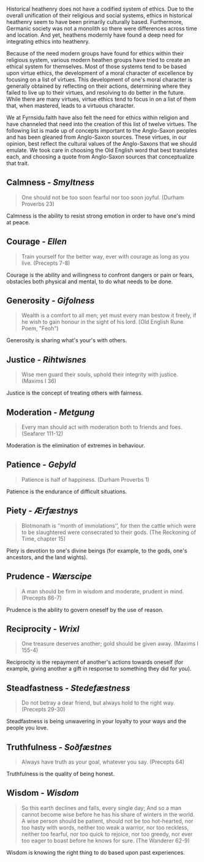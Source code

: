 Historical heathenry does not have a codified system of ethics. Due to the overall unification of their religious and social systems, ethics in historical heathenry seem to have been primarily culturally based. Furthermore, Germanic society was not a monolith so there were differences across time and location. And yet, heathens modernly have found a deep need for integrating ethics into heathenry. 

Because of the need modern groups have found for ethics within their religious system, various modern heathen groups have tried to create an ethical system for themselves. Most of those systems tend to be based upon virtue ethics, the development of a moral character of excellence by focusing on a list of virtues. This development of one's moral character is generally obtained by reflecting on their actions, determining where they failed to live up to their virtues, and resolving to do better in the future. While there are many virtues, virtue ethics tend to focus in on a list of them that, when mastered, leads to a virtuous character.

We at Fyrnsidu.faith have also felt the need for ethics within religion and have channeled that need into the creation of this list of twelve virtues. The following list is made up of concepts important to the Anglo-Saxon peoples and has been gleaned from Anglo-Saxon sources. These virtues, in our opinion, best reflect the cultural values of the Anglo-Saxons that we should emulate. We took care in choosing the Old English word that best translates each, and choosing a quote from Anglo-Saxon sources that conceptualize that trait.

## Calmness - *Smyltness*
> One should not be too soon fearful nor too soon joyful. (Durham Proverbs 23)

Calmness is the ability to resist strong emotion in order to have one's mind at peace.

## Courage - *Ellen*
> Train yourself for the better way, ever with courage as long as you live. (Precepts 7-8)

Courage is the ability and willingness to confront dangers or pain or fears, obstacles both physical and mental, to do what needs to be done.

## Generosity - *Gifolness*
> Wealth is a comfort to all men;
> yet must every man bestow it freely,
> if he wish to gain honour in the sight of his lord. (Old English Rune Poem, "Feoh")

Generosity is sharing what's your's with others.

## Justice - *Rihtwisnes*
> Wise men guard their souls, uphold their integrity with justice. (Maxims I 36)

Justice is the concept of treating others with fairness.

## Moderation - *Metgung*
> Every man should act with moderation both to friends and foes. (Seafarer 111-12)

Moderation is the elimination of extremes in behaviour.

## Patience - *Geþyld*
> Patience is half of happiness. (Durham Proverbs 1)

Patience is the endurance of difficult situations.

## Piety - *Ærfæstnys*
> Blotmonath is ‘‘month of immolations’’, for then the cattle which were to be slaughtered were consecrated to their gods. (The Reckoning of Time, chapter 15)

Piety is devotion to one's divine beings (for example, to the gods, one's ancestors, and the land wights).

## Prudence - *Wærscipe*
> A man should be firm in wisdom and moderate, prudent in mind. (Precepts 86-7)

Prudence is the ability to govern oneself by the use of reason.

## Reciprocity - *Wrixl*
> One treasure deserves another; gold should be given away. (Maxims I 155-4)

Reciprocity is the repayment of another's actions towards oneself (for example, giving another a gift in response to something they did for you).

## Steadfastness - *Stedefæstness*
> Do not betray a dear friend, but always hold to the right way. (Precepts 29-30)

Steadfastness is being unwavering in your loyalty to your ways and the people you love.

## Truthfulness - *Soðfæstnes*
> Always have truth as your goal, whatever you say. (Precepts 64)

Truthfulness is the quality of being honest.

## Wisdom - *Wisdom*
> So this earth declines and falls, every single day; And so a man cannot become wise before he has his share of winters in the world. A wise person should be patient, should not be too hot-hearted, nor too hasty with words, neither too weak a warrior, nor too reckless, neither too fearful, nor too quick to rejoice, nor too greedy, nor ever too eager to boast before he knows for sure. (The Wanderer 62-9)

Wisdom is knowing the right thing to do based upon past experiences.


<!---

Calmness - Smyltness


Courage - Ellen


Generosity - Gifolness
Generosity is freely sharing what is yours with others.

Justice - Rihtwisnes
Justice is the concept of treating others with fairness.

Moderation - Metgung
Moderation is the ability and willingness to avoid excesses in life and to regulate oneself away from extremes in behavior.

Patience - Geþyld
Patience is the ability to not be hasty or rash and to be able to withstand trials and difficulties while maintaining composure.

Piety - Ærfæstnys
Piety is the observation of one’s duty to that which they hold to be sacred and devotion to one's divine beings – be they gods, ancestors, or wights.

Prudence - Wærscipe
Prudence is the ability to use caution and reason to avoid troubles when possible.

Reciprocity - Wrixl
Reciprocity is the ideal in which one does not seek to maintain one-sided relationships but instead maintains relationships in which both sides give to one another. 

Steadfastness - Stedefæstness
Steadfastness is being unwavering in your loyalty to your ways, your beliefs, your morals, and to the people you love.

Truthfulness - Soðfæstnes
Truthfulness is the quality of being honest and true.

Wisdom - Wisdom
Wisdom is a quality that is cultivated in a person over the course of a lifetime; it is using your accumulated knowledge and being informed by the qualities of calmness, courage, generosity, justice moderation, patience, piety, prudence, reciprocity, steadfastness, and truthfulness to the right thing.
-->